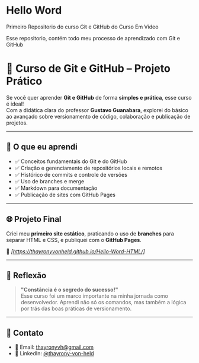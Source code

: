# Hello Word
Primeiro Repositorio do curso Git e GitHub do Curso Em Video

Esse repositorio, contém todo meu processo de aprendizado com Git e GitHub

# 📁 Curso de Git e GitHub – Projeto Prático

Se você quer aprender **Git e GitHub** de forma **simples e prática**, esse curso é ideal!  
Com a didática clara do professor **Gustavo Guanabara**, explorei do básico ao avançado sobre versionamento de código, colaboração e publicação de projetos.

---

## 🚀 O que eu aprendi

- ✅ Conceitos fundamentais do Git e do GitHub  
- ✅ Criação e gerenciamento de repositórios locais e remotos  
- ✅ Histórico de commits e controle de versões  
- ✅ Uso de branches e merge  
- ✅ Markdown para documentação  
- ✅ Publicação de sites com GitHub Pages  

---

## 🌐 Projeto Final

Criei meu **primeiro site estático**, praticando o uso de **branches** para separar HTML e CSS, e publiquei com o **GitHub Pages**.

🔗 *[https://thayronyvonheld.github.io/Hello-Word-HTML/]*

---

## 🧠 Reflexão

> **"Constância é o segredo do sucesso!"**  
Esse curso foi um marco importante na minha jornada como desenvolvedor. Aprendi não só os comandos, mas também a lógica por trás das boas práticas de versionamento.

---

## 🤝 Contato

- 📩 Email: thayronyvh@gmail.com  
- 🔗 LinkedIn: [@thayrony-von-held](https://www.linkedin.com/in/thayrony-von-held)







